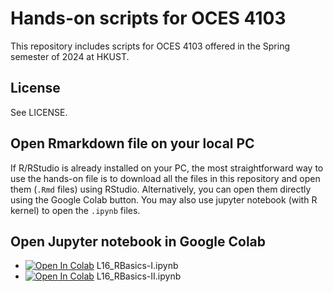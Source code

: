 # Hands-on scripts for OCES 4103
This repository includes scripts for OCES 4103 offered in the Spring semester of 2024 at HKUST.

## License
See LICENSE.

## Open Rmarkdown file on your local PC
If R/RStudio is already installed on your PC, the most straightforward way to use the hands-on file is to download all the files in this repository and open them (`.Rmd` files) using RStudio. Alternatively, you can open them directly using the Google Colab button. You may also use jupyter notebook (with R kernel) to open the `.ipynb` files.


## Open Jupyter notebook in Google Colab
- [![Open In Colab](https://colab.research.google.com/assets/colab-badge.svg)](https://colab.research.google.com/github/ong8181/OCES4103/blob/main/L16_RBasics-I.ipynb) L16_RBasics-I.ipynb 
- [![Open In Colab](https://colab.research.google.com/assets/colab-badge.svg)](https://colab.research.google.com/github/ong8181/OCES4103/blob/main/L16_RBasics-II.ipynb) L16_RBasics-II.ipynb


 
